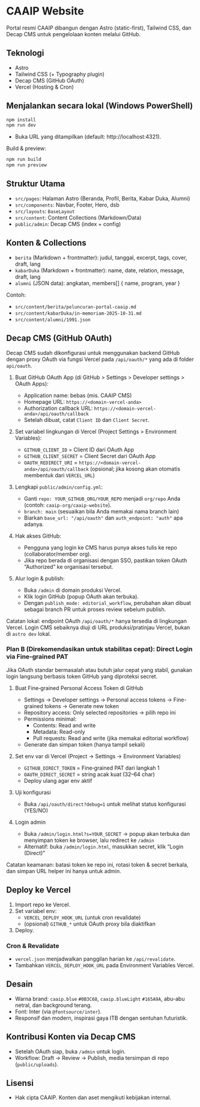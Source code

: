 # CAAIP Website

Portal resmi CAAIP dibangun dengan Astro (static-first), Tailwind CSS, dan Decap CMS untuk pengelolaan konten melalui GitHub.

## Teknologi
- Astro
- Tailwind CSS (+ Typography plugin)
- Decap CMS (GitHub OAuth)
- Vercel (Hosting & Cron)

## Menjalankan secara lokal (Windows PowerShell)
```powershell
npm install
npm run dev
```
- Buka URL yang ditampilkan (default: http://localhost:4321).

Build & preview:
```powershell
npm run build
npm run preview
```

## Struktur Utama
- `src/pages`: Halaman Astro (Beranda, Profil, Berita, Kabar Duka, Alumni)
- `src/components`: Navbar, Footer, Hero, dsb
- `src/layouts`: `BaseLayout`
- `src/content`: Content Collections (Markdown/Data)
- `public/admin`: Decap CMS (index + config)

## Konten & Collections
- `berita` (Markdown + frontmatter): judul, tanggal, excerpt, tags, cover, draft, lang
- `kabarDuka` (Markdown + frontmatter): name, date, relation, message, draft, lang
- `alumni` (JSON data): angkatan, members[] { name, program, year }

Contoh:
- `src/content/berita/peluncuran-portal-caaip.md`
- `src/content/kabarDuka/in-memoriam-2025-10-31.md`
- `src/content/alumni/1991.json`

## Decap CMS (GitHub OAuth)
Decap CMS sudah dikonfigurasi untuk menggunakan backend GitHub dengan proxy OAuth via fungsi Vercel pada `/api/oauth/*` yang ada di folder `api/oauth`.

1) Buat GitHub OAuth App (di GitHub > Settings > Developer settings > OAuth Apps):
   - Application name: bebas (mis. CAAIP CMS)
   - Homepage URL: `https://<domain-vercel-anda>`
   - Authorization callback URL: `https://<domain-vercel-anda>/api/oauth/callback`
   - Setelah dibuat, catat `Client ID` dan `Client Secret`.

2) Set variabel lingkungan di Vercel (Project Settings > Environment Variables):
   - `GITHUB_CLIENT_ID` = Client ID dari OAuth App
   - `GITHUB_CLIENT_SECRET` = Client Secret dari OAuth App
   - `OAUTH_REDIRECT_URI` = `https://<domain-vercel-anda>/api/oauth/callback` (opsional; jika kosong akan otomatis membentuk dari `VERCEL_URL`)

3) Lengkapi `public/admin/config.yml`:
   - Ganti `repo: YOUR_GITHUB_ORG/YOUR_REPO` menjadi `org/repo` Anda (contoh: `caaip-org/caaip-website`).
   - `branch: main` (sesuaikan bila Anda memakai nama branch lain)
   - Biarkan `base_url: "/api/oauth"` dan `auth_endpoint: "auth"` apa adanya.

4) Hak akses GitHub:
   - Pengguna yang login ke CMS harus punya akses tulis ke repo (collaborator/member org).
   - Jika repo berada di organisasi dengan SSO, pastikan token OAuth “Authorized” ke organisasi tersebut.

5) Alur login & publish:
   - Buka `/admin` di domain produksi Vercel.
   - Klik login GitHub (popup OAuth akan terbuka).
   - Dengan `publish_mode: editorial_workflow`, perubahan akan dibuat sebagai branch PR untuk proses review sebelum publish.

Catatan lokal: endpoint OAuth `/api/oauth/*` hanya tersedia di lingkungan Vercel. Login CMS sebaiknya diuji di URL produksi/pratinjau Vercel, bukan di `astro dev` lokal.

### Plan B (Direkomendasikan untuk stabilitas cepat): Direct Login via Fine‑grained PAT
Jika OAuth standar bermasalah atau butuh jalur cepat yang stabil, gunakan login langsung berbasis token GitHub yang diproteksi secret.

1) Buat Fine‑grained Personal Access Token di GitHub
   - Settings → Developer settings → Personal access tokens → Fine-grained tokens → Generate new token
   - Repository access: Only selected repositories → pilih repo ini
   - Permissions minimal:
     - Contents: Read and write
     - Metadata: Read-only
     - Pull requests: Read and write (jika memakai editorial workflow)
   - Generate dan simpan token (hanya tampil sekali)

2) Set env var di Vercel (Project → Settings → Environment Variables)
   - `GITHUB_DIRECT_TOKEN` = Fine‑grained PAT dari langkah 1
   - `OAUTH_DIRECT_SECRET` = string acak kuat (32–64 char)
   - Deploy ulang agar env aktif

3) Uji konfigurasi
   - Buka `/api/oauth/direct?debug=1` untuk melihat status konfigurasi (YES/NO)

4) Login admin
   - Buka `/admin/login.html?s=YOUR_SECRET` → popup akan terbuka dan menyimpan token ke browser, lalu redirect ke `/admin`
   - Alternatif: buka `/admin/login.html`, masukkan secret, klik “Login (Direct)”

Catatan keamanan: batasi token ke repo ini, rotasi token & secret berkala, dan simpan URL helper ini hanya untuk admin.

## Deploy ke Vercel
1. Import repo ke Vercel.
2. Set variabel env:
   - `VERCEL_DEPLOY_HOOK_URL` (untuk cron revalidate)
   - (opsional) `GITHUB_*` untuk OAuth proxy bila diaktifkan
3. Deploy.

### Cron & Revalidate
- `vercel.json` menjadwalkan panggilan harian ke `/api/revalidate`.
- Tambahkan `VERCEL_DEPLOY_HOOK_URL` pada Environment Variables Vercel.

## Desain
- Warna brand: `caaip.blue` `#0B3C68`, `caaip.blueLight` `#165A9A`, abu-abu netral, dan background terang.
- Font: Inter (via `@fontsource/inter`).
- Responsif dan modern, inspirasi gaya ITB dengan sentuhan futuristik.

## Kontribusi Konten via Decap CMS
- Setelah OAuth siap, buka `/admin` untuk login.
- Workflow: Draft → Review → Publish, media tersimpan di repo (`public/uploads`).

## Lisensi
- Hak cipta CAAIP. Konten dan aset mengikuti kebijakan internal.
